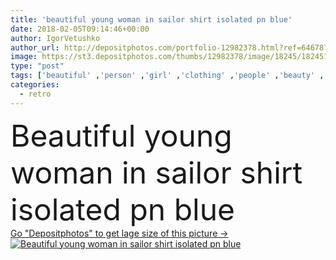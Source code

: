 ```yaml
---
title: 'beautiful young woman in sailor shirt isolated pn blue'
date: 2018-02-05T09:14:46+00:00
author: IgorVetushko
author_url: http://depositphotos.com/portfolio-12982378.html?ref=64678756
image: https://st3.depositphotos.com/thumbs/12982378/image/18245/182451540/api_thumb_450.jpg?forcejpeg=true
type: "post"
tags: ['beautiful' ,'person' ,'girl' ,'clothing' ,'people' ,'beauty' ,'model' ,'style' ,'retro' ,'vintage' ,'fashion' ,'pose' ,'stylish' ,'clothes' ,'alone' ,'attractive' ,'posing' ,'fashionable' ,'modeling' ,'styling' ,'fashionista' ,'young adult' ,'old fashioned' ,'isolated on blue' ,'pin up' ,'Fashion Shoot' ,'caucasian woman' ,'sailor shirt' ]
categories: 
  - retro
---
```

<div aling="center">
            <font size="60"> Beautiful young woman in sailor shirt isolated pn blue</font>   
</div>
<div>
    <a href='https://depositphotos.com/182451540/stock-photo-beautiful-young-woman-sailor-shirt.html?ref=64678756' target=_blank > Go "Depositphotos" to get lage size of this picture ->
        <img href='https://depositphotos.com/182451540/stock-photo-beautiful-young-woman-sailor-shirt.html?ref=64678756' src='https://st3.depositphotos.com/12982378/18245/i/950/depositphotos_182451540-stock-photo-beautiful-young-woman-sailor-shirt.jpg?forcejpeg=true' alt='Beautiful young woman in sailor shirt isolated pn blue' >
    </a>
</div>
